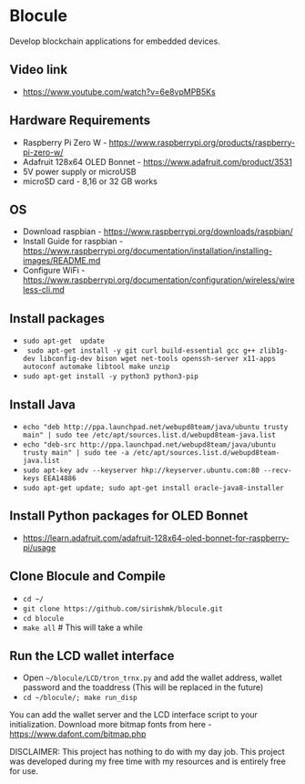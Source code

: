 # Blocule
Develop blockchain applications for embedded devices.

## Video link
* https://www.youtube.com/watch?v=6e8vpMPB5Ks

## Hardware Requirements
* Raspberry Pi Zero W - https://www.raspberrypi.org/products/raspberry-pi-zero-w/ 
* Adafruit 128x64 OLED Bonnet - https://www.adafruit.com/product/3531
* 5V power supply or microUSB
* microSD card - 8,16 or 32 GB works

## OS
* Download raspbian - https://www.raspberrypi.org/downloads/raspbian/
* Install Guide for raspbian - https://www.raspberrypi.org/documentation/installation/installing-images/README.md
* Configure WiFi - https://www.raspberrypi.org/documentation/configuration/wireless/wireless-cli.md


## Install packages
* ``` sudo apt-get  update ```
* ``` sudo apt-get install -y git curl build-essential gcc g++ zlib1g-dev libconfig-dev bison wget net-tools openssh-server x11-apps autoconf automake libtool make unzip```
* ``` sudo apt-get install -y python3 python3-pip ```

## Install Java
* ``` echo "deb http://ppa.launchpad.net/webupd8team/java/ubuntu trusty main" | sudo tee /etc/apt/sources.list.d/webupd8team-java.list ```
* ``` echo "deb-src http://ppa.launchpad.net/webupd8team/java/ubuntu trusty main" | sudo tee -a /etc/apt/sources.list.d/webupd8team-java.list ```
* ``` sudo apt-key adv --keyserver hkp://keyserver.ubuntu.com:80 --recv-keys EEA14886 ```
* ``` sudo apt-get update; sudo apt-get install oracle-java8-installer ```

## Install Python packages for OLED Bonnet
* https://learn.adafruit.com/adafruit-128x64-oled-bonnet-for-raspberry-pi/usage


## Clone Blocule and Compile
* ``` cd ~/ ```
* ``` git clone https://github.com/sirishmk/blocule.git ```
* ``` cd blocule ```
* ``` make all ``` # This will take a while

## Run the LCD wallet interface
* Open ``` ~/blocule/LCD/tron_trnx.py ``` and add the wallet address, wallet password and the toaddress (This will be replaced in the future)
* ``` cd ~/blocule/; make run_disp ```

You can add the wallet server and the LCD interface script to your initialization.
Download more bitmap fonts from here - https://www.dafont.com/bitmap.php

DISCLAIMER: This project has nothing to do with my day job. This project was developed during my free time with my resources and is entirely free for use.
